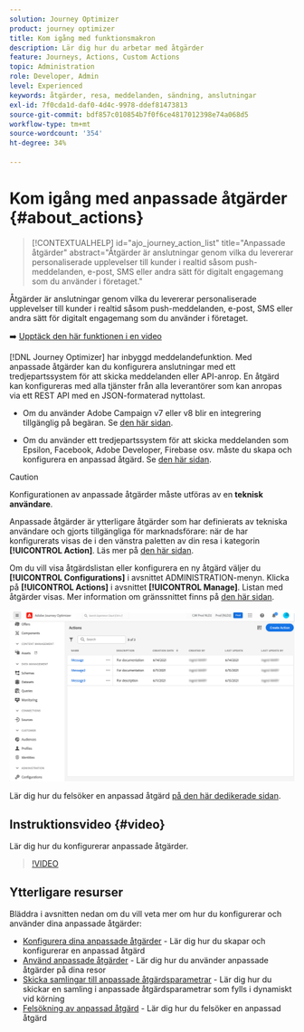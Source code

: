 ```yaml
---
solution: Journey Optimizer
product: journey optimizer
title: Kom igång med funktionsmakron
description: Lär dig hur du arbetar med åtgärder
feature: Journeys, Actions, Custom Actions
topic: Administration
role: Developer, Admin
level: Experienced
keywords: åtgärder, resa, meddelanden, sändning, anslutningar
exl-id: 7f0cda1d-daf0-4d4c-9978-ddef81473813
source-git-commit: bdf857c010854b7f0f6ce4817012398e74a068d5
workflow-type: tm+mt
source-wordcount: '354'
ht-degree: 34%

---
```


# Kom igång med anpassade åtgärder {#about_actions}

>[!CONTEXTUALHELP]
>id="ajo_journey_action_list"
>title="Anpassade åtgärder"
>abstract="Åtgärder är anslutningar genom vilka du levererar personaliserade upplevelser till kunder i realtid såsom push-meddelanden, e-post, SMS eller andra sätt för digitalt engagemang som du använder i företaget."

Åtgärder är anslutningar genom vilka du levererar personaliserade upplevelser till kunder i realtid såsom push-meddelanden, e-post, SMS eller andra sätt för digitalt engagemang som du använder i företaget.

➡️ [Upptäck den här funktionen i en video](#video)

[!DNL Journey Optimizer] har inbyggd meddelandefunktion. Med anpassade åtgärder kan du konfigurera anslutningar med ett tredjepartssystem för att skicka meddelanden eller API-anrop. En åtgärd kan konfigureras med alla tjänster från alla leverantörer som kan anropas via ett REST API med en JSON-formaterad nyttolast.

* Om du använder Adobe Campaign v7 eller v8 blir en integrering tillgänglig på begäran. Se [den här sidan](../action/acc-action.md).

* Om du använder ett tredjepartssystem för att skicka meddelanden som Epsilon, Facebook, Adobe Developer, Firebase osv. måste du skapa och konfigurera en anpassad åtgärd. Se [den här sidan](../action/about-custom-action-configuration.md).

>[!CAUTION]
>
>Konfigurationen av anpassade åtgärder måste utföras av en **teknisk användare**.

Anpassade åtgärder är ytterligare åtgärder som har definierats av tekniska användare och gjorts tillgängliga för marknadsförare: när de har konfigurerats visas de i den vänstra paletten av din resa i kategorin **[!UICONTROL Action]**. Läs mer på [den här sidan](../building-journeys/about-journey-activities.md#action-activities).

Om du vill visa åtgärdslistan eller konfigurera en ny åtgärd väljer du **[!UICONTROL Configurations]** i avsnittet ADMINISTRATION-menyn. Klicka på **[!UICONTROL Actions]** i avsnittet **[!UICONTROL Manage]**. Listan med åtgärder visas. Mer information om gränssnittet finns på [den här sidan](../start/user-interface.md).

![](assets/custom1.png)

Lär dig hur du felsöker en anpassad åtgärd [på den här dedikerade sidan](../action/troubleshoot-custom-action.md).

## Instruktionsvideo {#video}

Lär dig hur du konfigurerar anpassade åtgärder.

>[!VIDEO](https://video.tv.adobe.com/v/3428396?quality=12)

## Ytterligare resurser

Bläddra i avsnitten nedan om du vill veta mer om hur du konfigurerar och använder dina anpassade åtgärder:

* [Konfigurera dina anpassade åtgärder](../action/about-custom-action-configuration.md) - Lär dig hur du skapar och konfigurerar en anpassad åtgärd
* [Använd anpassade åtgärder](../building-journeys/using-custom-actions.md) - Lär dig hur du använder anpassade åtgärder på dina resor
* [Skicka samlingar till anpassade åtgärdsparametrar](../building-journeys/collections.md) - Lär dig hur du skickar en samling i anpassade åtgärdsparametrar som fylls i dynamiskt vid körning
* [Felsökning av anpassad åtgärd](../action/troubleshoot-custom-action.md) - Lär dig hur du felsöker en anpassad åtgärd


